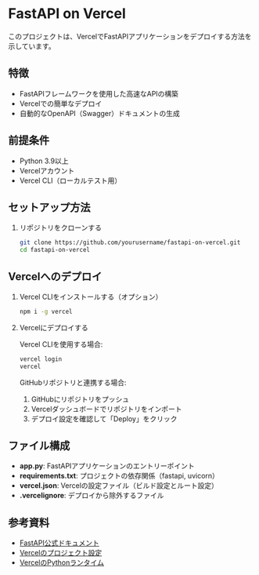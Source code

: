 # FastAPI on Vercel

このプロジェクトは、VercelでFastAPIアプリケーションをデプロイする方法を示しています。

## 特徴

- FastAPIフレームワークを使用した高速なAPIの構築
- Vercelでの簡単なデプロイ
- 自動的なOpenAPI（Swagger）ドキュメントの生成

## 前提条件

- Python 3.9以上
- Vercelアカウント
- Vercel CLI（ローカルテスト用）

## セットアップ方法

1. リポジトリをクローンする

    ```bash
    git clone https://github.com/yourusername/fastapi-on-vercel.git
    cd fastapi-on-vercel
    ```

## Vercelへのデプロイ

1. Vercel CLIをインストールする（オプション）

    ```bash
    npm i -g vercel
    ```

2. Vercelにデプロイする

    Vercel CLIを使用する場合:

    ```bash
    vercel login
    vercel
    ```

    GitHubリポジトリと連携する場合:
    1. GitHubにリポジトリをプッシュ
    2. Vercelダッシュボードでリポジトリをインポート
    3. デプロイ設定を確認して「Deploy」をクリック

## ファイル構成

- **app.py**: FastAPIアプリケーションのエントリーポイント
- **requirements.txt**: プロジェクトの依存関係（fastapi, uvicorn）
- **vercel.json**: Vercelの設定ファイル（ビルド設定とルート設定）
- **.vercelignore**: デプロイから除外するファイル

## 参考資料

- [FastAPI公式ドキュメント](https://fastapi.tiangolo.com/)
- [Vercelのプロジェクト設定](https://vercel.com/docs/project-configuration)
- [VercelのPythonランタイム](https://vercel.com/docs/functions/serverless-functions/runtimes/python)
